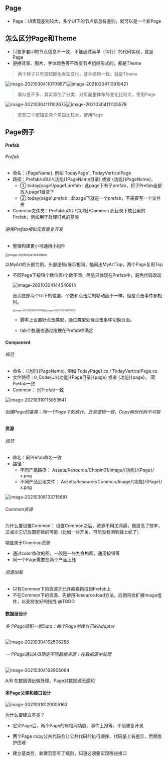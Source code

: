 ## Page

* Page：UI表现差别较大，多个UI下的节点信息有差别，就可以是一个新Page

## 怎么区分Page和Theme

* 只要多套UI的节点信息不一致，不能通过简单（10行）的代码实现，就是Page
* 更换背景、图片、字体颜色等不改变节点组织形式的，都是Theme



> 两个样子只有按钮颜色发生变化，基本结构一致，就是Theme

![image-20210304110709571](Style.assets/image-20210304110709571.png)![image-20210304110919421](Style.assets/image-20210304110919421.png)



> 看似差不多，其实添加了分类，对页面整体布局变化比较大，使用Page

![image-20210304111102675](Style.assets/image-20210304111102675.png)![image-20210304111125578](Style.assets/image-20210304111125578.png)

>  底部三个按钮变两个差距比较大，使用Page



## Page例子

#### Prefab

######  Prefab

* 命名：{PageName}, 例如 TodayPage1, TodayVerticalPage
* 路径：Prefab/uGUI/{功能}{PageName目录}   或者 {功能}{PageName}， 
  * ① today/page1/page1.prefab : 此page下有子prefab，将子Prefab全部放入page1目录下
  * ② today/page1.prefab : 此page下就这一个prefab，不需要写一个文件夹
* Common文件夹：Prefab/uGUI/{功能}/Common  此目录下放公用的Prefab，例如用于处理打点的基类



###### 避免Prefab相似元素重复开发

* 整理构建更小可通用小组件

<img src="Style.assets/image-20210304112859614.png" alt="image-20210304112859614" style="zoom:67%;" />

​			以MyArt的头部为例，头部逻辑/展示相同，抽离出MyArtTop，两个Page复用Top



* 不同Page下按钮个数位置/个数不同，尽量只体现在Prefab中，避免代码改动

  

  ![image-20210304144546914](Style.assets/image-20210304144546914.png)

  首页底部两个UI下的位置、个数和点击后的帧动画不一样，但是点击事件都相同。

  <img src="Style.assets/image-20210304145050169.png" alt="image-20210304145050169" style="zoom:50%;" /><img src="Style.assets/image-20210304145109052.png" alt="image-20210304145109052" style="zoom:50%;" />

  

  * 脚本上设置好点击类型，通过类型处理点击事件切换页面。

  * tab个数通也通过拖拽在Prefab中确定

#### Component

###### 规范

* 命名：{功能}{PageName},  例如 TodayPage1.cs / TodayVerticalPage.cs
* 文件路径 : 0_Code/UI/{功能}{Page目录}{page}  或者 {功能}{page}， 同Prefab一致
* Common： 同Prefab一致

![image-20210310115053641](Style.assets/image-20210310115053641.png)

###### 创建Page的基类：同一个Page下的统计、业务逻辑一致，Copy两份代码不可取



#### 资源

###### 规范

* 命名：同Prefab命名一致
* 路径： 
  * 不同产品路径： Assets/Resource/Chopin01/Image/{功能}/{Page}/ x.png
  * 不同产品公用文件： Assets/Resource/Common/Image/{功能}/{Page}/ x.png

![image-20210308133715681](Style.assets/image-20210308133715681.png)

###### Common资源

为什么要设置Common： 设置Common之后，资源不用加两遍，既提高了效率，又减少忘记放图犯错的可能（比如一些开关，可能没有测到就上线了）



哪些属于Common资源

* 通过color修改的图，一般是一些九宫格图，通用按钮等
* 同一个Page需要在两个产品上线



###### 资源加载

* 只有Common下的资源才允许直接拖拽到Prefab上
* 不在Common下的资源，先使用Resource.load方法，后期将会扩展Image组件，以支持友好的拖拽 @TODO



#### 数据层设计

###### 多个Page适配一套Data：每个Page创建自己的Adapter

![image-20210304162506258](Style.assets/image-20210304162506258.png)

###### 一个Page通过A/B确定不同数据来源：在数据源中处理

![image-20210304162905064](Style.assets/image-20210304162905064.png)

A/B 在数据源出做处理，Page对数据源无感知



#### 多Page父类和接口设计



![image-20210310120006163](Style.assets/image-20210310120006163.png)

为什么要建立基类？

* 定义Page后，两个Page的有相同功能、事件上报等，不用重复开发

* 两个Page copy公共代码会让公共代码的执行顺序、代码量上有差异，后期维护困难

* 建立基类后，新建页面有了规则，知道必须要实现哪些接口

  